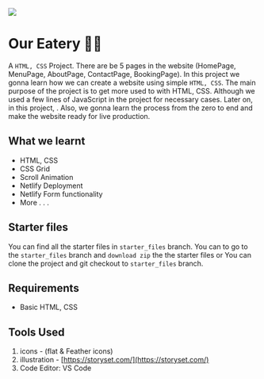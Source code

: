 ![](./readmeImg/banner.png)

# Our Eatery 👨‍🍳

A `HTML, CSS` Project. There are be 5 pages in the website (HomePage, MenuPage, AboutPage, ContactPage, BookingPage). In this project we gonna learn how we can create a website using simple `HTML, CSS`. The main purpose of the project is to get more used to with HTML, CSS. Although we used a few lines of JavaScript in the project for necessary cases. Later on, in this project, . Also, we gonna learn the process from the zero to end and make the website ready for live production.

## What we  learnt

- HTML, CSS
- CSS Grid
- Scroll Animation
- Netlify Deployment
- Netlify Form functionality
- More . . .

## Starter files

You can find all the starter files in `starter_files` branch. You can to go to the `starter_files` branch and `download zip` the the starter files or You can clone the project and git checkout to `starter_files` branch.

## Requirements

- Basic HTML, CSS

## Tools Used

1. icons - (flat & Feather icons)
2. illustration - [https://storyset.com/](https://storyset.com/)
3. Code Editor: VS Code



